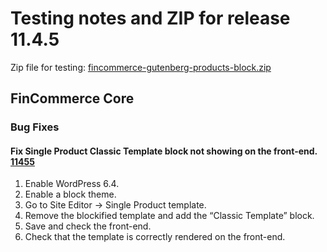 # Testing notes and ZIP for release 11.4.5

Zip file for testing: [fincommerce-gutenberg-products-block.zip](https://github.com/dieselfox1/fincommerce-blocks/files/13294232/fincommerce-gutenberg-products-block.zip)

## FinCommerce Core

### Bug Fixes

#### Fix Single Product Classic Template block not showing on the front-end. [11455](https://github.com/dieselfox1/fincommerce-blocks/pull/11455)

1. Enable WordPress 6.4.
2. Enable a block theme.
3. Go to Site Editor → Single Product template.
4. Remove the blockified template and add the “Classic Template” block.
5. Save and check the front-end.
6. Check that the template is correctly rendered on the front-end.

